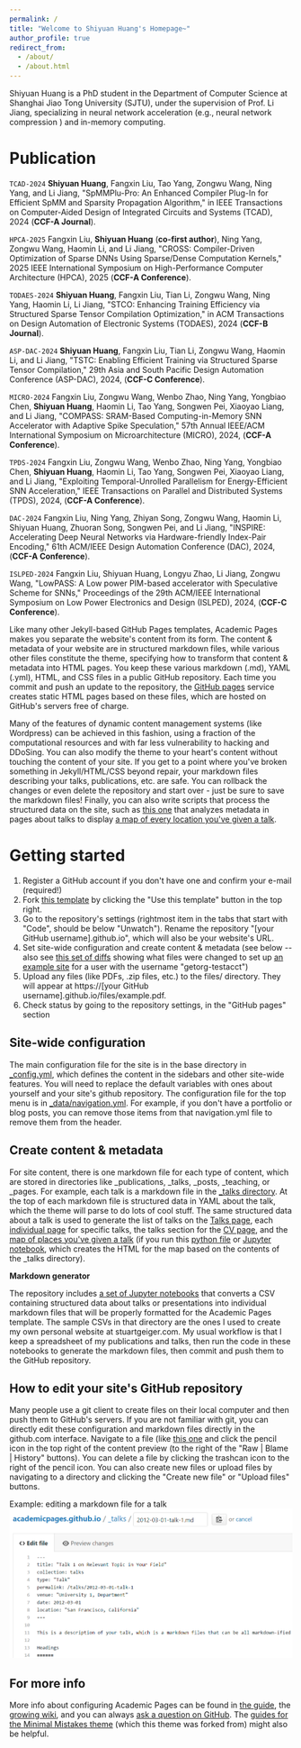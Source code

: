 ```yaml
---
permalink: /
title: "Welcome to Shiyuan Huang's Homepage~"
author_profile: true
redirect_from: 
  - /about/
  - /about.html
---
```


Shiyuan Huang is a PhD student in the Department of Computer Science at Shanghai Jiao Tong University (SJTU), under the supervision of Prof. Li Jiang, specializing in neural network acceleration (e.g., neural network compression ) and in-memory computing.

Publication
======
`TCAD-2024` **Shiyuan Huang**, Fangxin Liu, Tao Yang, Zongwu Wang, Ning Yang, and Li Jiang, "SpMMPlu-Pro: An Enhanced Compiler Plug-In for Efficient SpMM and Sparsity Propagation Algorithm," in IEEE Transactions on Computer-Aided Design of Integrated Circuits and Systems (TCAD), 2024 (**CCF-A Journal**).

`HPCA-2025` Fangxin Liu, **Shiyuan Huang** (**co-first author**), Ning Yang, Zongwu Wang, Haomin Li, and Li Jiang, "CROSS: Compiler-Driven Optimization of Sparse DNNs Using Sparse/Dense Computation Kernels," 2025 IEEE International Symposium on High-Performance Computer Architecture (HPCA), 2025 (**CCF-A Conference**).

`TODAES-2024` **Shiyuan Huang**, Fangxin Liu, Tian Li, Zongwu Wang, Ning Yang, Haomin Li, Li Jiang, "STCO: Enhancing Training Efficiency via Structured Sparse Tensor Compilation Optimization," in ACM Transactions on Design Automation of Electronic Systems (TODAES), 2024 (**CCF-B Journal**).

`ASP-DAC-2024` **Shiyuan Huang**, Fangxin Liu, Tian Li, Zongwu Wang, Haomin Li, and Li Jiang, "TSTC: Enabling Efficient Training via Structured Sparse Tensor Compilation," 29th Asia and South Pacific Design Automation Conference (ASP-DAC), 2024, (**CCF-C Conference**).

`MICRO-2024` Fangxin Liu, Zongwu Wang, Wenbo Zhao, Ning Yang, Yongbiao Chen, **Shiyuan Huang**, Haomin Li, Tao Yang, Songwen Pei, Xiaoyao Liang, and Li Jiang, "COMPASS: SRAM-Based Computing-in-Memory SNN Accelerator with Adaptive Spike Speculation," 57th Annual IEEE/ACM International Symposium on Microarchitecture (MICRO), 2024, (**CCF-A Conference**).

`TPDS-2024` Fangxin Liu, Zongwu Wang, Wenbo Zhao, Ning Yang, Yongbiao Chen, **Shiyuan Huang**, Haomin Li, Tao Yang, Songwen Pei, Xiaoyao Liang, and Li Jiang, "Exploiting Temporal-Unrolled Parallelism for Energy-Efficient SNN Acceleration," IEEE Transactions on Parallel and Distributed Systems (TPDS), 2024, (**CCF-A Conference**).

`DAC-2024` Fangxin Liu, Ning Yang, Zhiyan Song, Zongwu Wang, Haomin Li, Shiyuan Huang, Zhuoran Song, Songwen Pei, and Li Jiang, "INSPIRE: Accelerating Deep Neural Networks via Hardware-friendly Index-Pair Encoding," 61th ACM/IEEE Design Automation Conference (DAC), 2024, (**CCF-A Conference**).

`ISLPED-2024` Fangxin Liu, Shiyuan Huang, Longyu Zhao, Li Jiang, Zongwu Wang, "LowPASS: A Low power PIM-based accelerator with Speculative Scheme for SNNs," Proceedings of the 29th ACM/IEEE International Symposium on Low Power Electronics and Design (ISLPED), 2024, (**CCF-C Conference**).



Like many other Jekyll-based GitHub Pages templates, Academic Pages makes you separate the website's content from its form. The content & metadata of your website are in structured markdown files, while various other files constitute the theme, specifying how to transform that content & metadata into HTML pages. You keep these various markdown (.md), YAML (.yml), HTML, and CSS files in a public GitHub repository. Each time you commit and push an update to the repository, the [GitHub pages](https://pages.github.com/) service creates static HTML pages based on these files, which are hosted on GitHub's servers free of charge.

Many of the features of dynamic content management systems (like Wordpress) can be achieved in this fashion, using a fraction of the computational resources and with far less vulnerability to hacking and DDoSing. You can also modify the theme to your heart's content without touching the content of your site. If you get to a point where you've broken something in Jekyll/HTML/CSS beyond repair, your markdown files describing your talks, publications, etc. are safe. You can rollback the changes or even delete the repository and start over - just be sure to save the markdown files! Finally, you can also write scripts that process the structured data on the site, such as [this one](https://github.com/academicpages/academicpages.github.io/blob/master/talkmap.ipynb) that analyzes metadata in pages about talks to display [a map of every location you've given a talk](https://academicpages.github.io/talkmap.html).

Getting started
======
1. Register a GitHub account if you don't have one and confirm your e-mail (required!)
1. Fork [this template](https://github.com/academicpages/academicpages.github.io) by clicking the "Use this template" button in the top right. 
1. Go to the repository's settings (rightmost item in the tabs that start with "Code", should be below "Unwatch"). Rename the repository "[your GitHub username].github.io", which will also be your website's URL.
1. Set site-wide configuration and create content & metadata (see below -- also see [this set of diffs](http://archive.is/3TPas) showing what files were changed to set up [an example site](https://getorg-testacct.github.io) for a user with the username "getorg-testacct")
1. Upload any files (like PDFs, .zip files, etc.) to the files/ directory. They will appear at https://[your GitHub username].github.io/files/example.pdf.  
1. Check status by going to the repository settings, in the "GitHub pages" section

Site-wide configuration
------
The main configuration file for the site is in the base directory in [_config.yml](https://github.com/academicpages/academicpages.github.io/blob/master/_config.yml), which defines the content in the sidebars and other site-wide features. You will need to replace the default variables with ones about yourself and your site's github repository. The configuration file for the top menu is in [_data/navigation.yml](https://github.com/academicpages/academicpages.github.io/blob/master/_data/navigation.yml). For example, if you don't have a portfolio or blog posts, you can remove those items from that navigation.yml file to remove them from the header. 

Create content & metadata
------
For site content, there is one markdown file for each type of content, which are stored in directories like _publications, _talks, _posts, _teaching, or _pages. For example, each talk is a markdown file in the [_talks directory](https://github.com/academicpages/academicpages.github.io/tree/master/_talks). At the top of each markdown file is structured data in YAML about the talk, which the theme will parse to do lots of cool stuff. The same structured data about a talk is used to generate the list of talks on the [Talks page](https://academicpages.github.io/talks), each [individual page](https://academicpages.github.io/talks/2012-03-01-talk-1) for specific talks, the talks section for the [CV page](https://academicpages.github.io/cv), and the [map of places you've given a talk](https://academicpages.github.io/talkmap.html) (if you run this [python file](https://github.com/academicpages/academicpages.github.io/blob/master/talkmap.py) or [Jupyter notebook](https://github.com/academicpages/academicpages.github.io/blob/master/talkmap.ipynb), which creates the HTML for the map based on the contents of the _talks directory).

**Markdown generator**

The repository includes [a set of Jupyter notebooks](https://github.com/academicpages/academicpages.github.io/tree/master/markdown_generator
) that converts a CSV containing structured data about talks or presentations into individual markdown files that will be properly formatted for the Academic Pages template. The sample CSVs in that directory are the ones I used to create my own personal website at stuartgeiger.com. My usual workflow is that I keep a spreadsheet of my publications and talks, then run the code in these notebooks to generate the markdown files, then commit and push them to the GitHub repository.

How to edit your site's GitHub repository
------
Many people use a git client to create files on their local computer and then push them to GitHub's servers. If you are not familiar with git, you can directly edit these configuration and markdown files directly in the github.com interface. Navigate to a file (like [this one](https://github.com/academicpages/academicpages.github.io/blob/master/_talks/2012-03-01-talk-1.md) and click the pencil icon in the top right of the content preview (to the right of the "Raw | Blame | History" buttons). You can delete a file by clicking the trashcan icon to the right of the pencil icon. You can also create new files or upload files by navigating to a directory and clicking the "Create new file" or "Upload files" buttons. 

Example: editing a markdown file for a talk
![Editing a markdown file for a talk](/images/editing-talk.png)

For more info
------
More info about configuring Academic Pages can be found in [the guide](https://academicpages.github.io/markdown/), the [growing wiki](https://github.com/academicpages/academicpages.github.io/wiki), and you can always [ask a question on GitHub](https://github.com/academicpages/academicpages.github.io/discussions). The [guides for the Minimal Mistakes theme](https://mmistakes.github.io/minimal-mistakes/docs/configuration/) (which this theme was forked from) might also be helpful.
